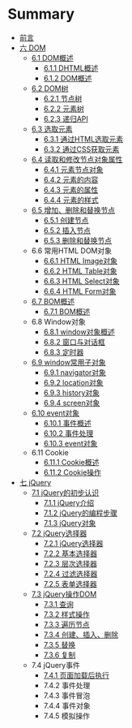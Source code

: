 # Summary

* [前言](README.md)
* [六 DOM](chapter1.md)
    * [6.1 DOM概述](42-dom概述.md)
        * [6.1.1 DHTML概述](411-dhtml概述.md)
        * [6.1.2 DOM概述](412-dom概述.md)
    * [6.2 DOM树](43-dom树.md)
        * [6.2.1 节点树](431-节点树.md)
        * [6.2.2 元素树](432-元素树.md)
        * [6.2.3 递归API](433-递归api.md)
    * [6.3 选取元素](43-选取元素.md)
        * [6.3.1 通过HTML选取元素](431-通过html选取元素.md)
        * [6.3.2 通过CSS获取元素](432-通过css获取元素.md)
    * [6.4 读取和修改节点对象属性](44-读取和修改节点对象属性.md)
        * [6.4.1 元素节点对象](441-元素节点对象.md)
        * [6.4.2 元素的内容](442-元素的内容.md)
        * [6.4.3 元素的属性](443-元素的属性.md)
        * [6.4.4 元素的样式](444-元素的样式.md)
    * [6.5 增加、删除和替换节点](45-增加、删除和替换节点.md)
        * [6.5.1 创建节点](451-创建节点.md)
        * [6.5.2 插入节点](452-插入节点.md)
        * [6.5.3 删除和替换节点](453-删除和替换节点.md)
    * 6.6 常用HTML DOM对象
        * [6.6.1 HTML Image对象](461-html-image对象.md)
        * [6.6.2 HTML Table对象](table对象.md)
        * [6.6.3 HTML Select对象](463-tablerow对象.md)
        * [6.6.4 HTML Form对象](464-tablecell对象.md)
    * [6.7 BOM概述](47-bom概述.md)
        * [6.7.1 BOM概述](471-bom概述.md)
    * 6.8 Window对象
        * [6.8.1 window对象概述](481-window对象概述.md)
        * [6.8.2 窗口与对话框](482-窗口与对话框.md)
        * [6.8.3 定时器](483-定时器.md)
    * [6.9 window常用子对象](49-window常用子对象.md)
        * [6.9.1 navigator对象](491-navigator对象.md)
        * [6.9.2 location对象](492-location对象.md)
        * [6.9.3 history对象](493-history对象.md)
        * [6.9.4 screen对象](494-screen对象.md)
    * [6.10 event对象](411-event对象.md)
        * [6.10.1 事件概述](411-事件gaisu.md)
        * [6.10.2 事件处理](4102-事件处理.md)
        * [6.10.3 event对象](4103-event对象.md)
    * 6.11 Cookie
        * [6.11.1 Cookie概述](4111-cookie概述.md)
        * [6.11.2 Cookie操作](4112-cookie操作.md)
* [七 jQuery](七-jquery.md)
    * [7.1 jQuery的初步认识](71-jquery的初步认识.md)
        * [7.1.1 jQuery介绍](711-jquery.md)
        * [7.1.2 jQuery的编程步骤](712-jquery的编程步骤.md)
        * [7.1.3 jQuery对象](713-jquery对象.md)
    * [7.2 jQuery选择器](72-jquery选择器.md)
        * [7.2.1 jQuery选择器](721-jquery选择器.md)
        * [7.2.2 基本选择器](722-基本选择器.md)
        * [7.2.3 层次选择器](723-层次选择器.md)
        * [7.2.4 过滤选择器](724-过滤选择器.md)
        * [7.2.5 表单选择器](725-表单选择器.md)
    * [7.3 jQuery操作DOM](73-jquery操作dom.md)
        * [7.3.1 查询](731-查询.md)
        * [7.3.2 样式操作](732-样式操作.md)
        * [7.3.3 遍历节点](733-遍历节点.md)
        * [7.3.4 创建、插入、删除](734-创建、插入、删除.md)
        * [7.3.5 替换](735-替换.md)
        * [7.3.6 复制](736-复制.md)
    * 7.4 jQuery事件
        * [7.4.1 页面加载后执行](741-页面加载后执行.md)
        * 7.4.2 事件处理
        * 7.4.3 事件冒泡
        * 7.4.4 事件对象
        * 7.4.5 模拟操作

